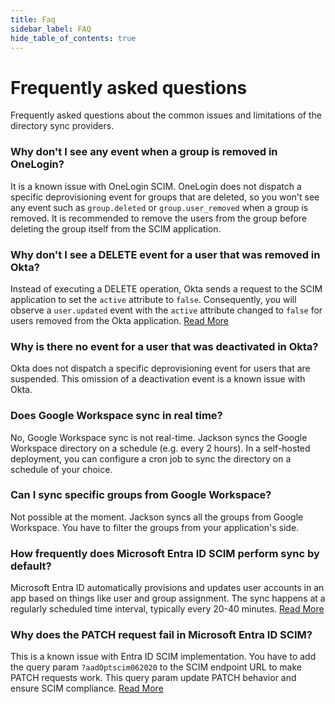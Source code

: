 ```yaml
---
title: Faq
sidebar_label: FAQ
hide_table_of_contents: true
---
```


# Frequently asked questions

Frequently asked questions about the common issues and limitations of the directory sync providers.

### Why don't I see any event when a group is removed in OneLogin?

It is a known issue with OneLogin SCIM. OneLogin does not dispatch a specific deprovisioning event for groups that are deleted, so you won't see any event such as `group.deleted` or `group.user_removed` when a group is removed. It is recommended to remove the users from the group before deleting the group itself from the SCIM application.

### Why don't I see a DELETE event for a user that was removed in Okta?

Instead of executing a DELETE operation, Okta sends a request to the SCIM application to set the `active` attribute to `false`. Consequently, you will observe a `user.updated` event with the `active` attribute changed to `false` for users removed from the Okta application. [Read More](https://developer.okta.com/docs/reference/scim/scim-20/#delete-users)

### Why is there no event for a user that was deactivated in Okta?

Okta does not dispatch a specific deprovisioning event for users that are suspended. This omission of a deactivation event is a known issue with Okta.

### Does Google Workspace sync in real time?

No, Google Workspace sync is not real-time. Jackson syncs the Google Workspace directory on a schedule (e.g. every 2 hours). In a self-hosted deployment, you can configure a cron job to sync the directory on a schedule of your choice.

### Can I sync specific groups from Google Workspace?

Not possible at the moment. Jackson syncs all the groups from Google Workspace. You have to filter the groups from your application's side.

### How frequently does Microsoft Entra ID SCIM perform sync by default?

Microsoft Entra ID automatically provisions and updates user accounts in an app based on things like user and group assignment. The sync happens at a regularly scheduled time interval, typically every 20-40 minutes. [Read More](https://learn.microsoft.com/en-us/entra/identity/app-provisioning/application-provisioning-when-will-provisioning-finish-specific-user#how-long-will-it-take-to-provision-users)

### Why does the PATCH request fail in Microsoft Entra ID SCIM?

This is a known issue with Entra ID SCIM implementation. You have to add the query param `?aadOptscim062020` to the SCIM endpoint URL to make PATCH requests work. This query param update PATCH behavior and ensure SCIM compliance. [Read More](https://learn.microsoft.com/en-us/entra/identity/app-provisioning/application-provisioning-config-problem-scim-compatibility#flags-to-alter-the-scim-behavior)
